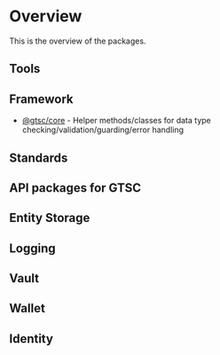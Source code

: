 # Overview

This is the overview of the packages.

## Tools

## Framework

- [@gtsc/core](ref/framework/packages/core/overview) - Helper methods/classes for data type checking/validation/guarding/error handling

## Standards

## API packages for GTSC

## Entity Storage

## Logging

## Vault

## Wallet

## Identity
